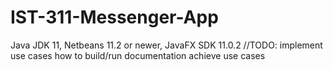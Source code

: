 # IST-311-Messenger-App
Java JDK 11, Netbeans 11.2 or newer, JavaFX SDK 11.0.2
//TODO:
implement use cases
how to build/run documentation
achieve use cases
